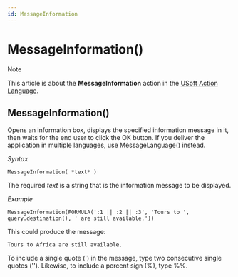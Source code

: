 ```yaml
---
id: MessageInformation
---
```


# MessageInformation()



> [!NOTE]
> This article is about the **MessageInformation** action in the [USoft Action Language](/docs/Task_flow/Action_Language_reference/USoft_Action_Language.md).

## **MessageInformation()**

Opens an information box, displays the specified information message in it, then waits for the end user to click the OK button. If you deliver the application in multiple languages, use MessageLanguage() instead.

*Syntax*

```
MessageInformation( *text* )
```

The required *text* is a string that is the information message to be displayed.

*Example*

```
MessageInformation(FORMULA(':1 || :2 || :3', 'Tours to ', query.destination(), ' are still available.'))
```

This could produce the message:

```
Tours to Africa are still available.
```

To include a single quote (') in the message, type two consecutive single quotes (''). Likewise, to include a percent sign (%), type %%.